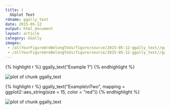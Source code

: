 ```yaml
---
title: |
  GGplot Text
rdname: ggally_text
date: 2015-05-12
output: html_document
layout: article
category: GGally
images:
 - /allYourFigureAreBelongToUs/figure/source/2015-05-12-ggally_text//ggally_text-1.png
 - /allYourFigureAreBelongToUs/figure/source/2015-05-12-ggally_text//ggally_text-2.png
---
```





{% highlight r %}
ggally_text("Example 1")
{% endhighlight %}

![plot of chunk ggally_text](/allYourFigureAreBelongToUs/figure/source/2015-05-12-ggally_text/ggally_text-1.png) 

{% highlight r %}
ggally_text("Example\nTwo", mapping = ggplot2::aes_string(size = 15, color = "red"))
{% endhighlight %}

![plot of chunk ggally_text](/allYourFigureAreBelongToUs/figure/source/2015-05-12-ggally_text/ggally_text-2.png) 